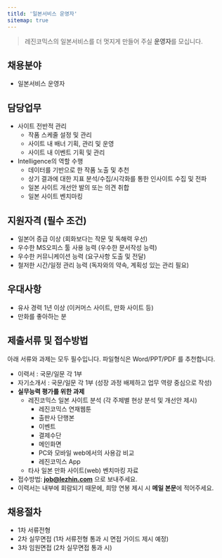 ```yaml
---
titld: '일본서비스 운영자'
sitemap: true
---
```

> 레진코믹스의 일본서비스를 더 멋지게 만들어 주실 **운영자**를 모십니다.  	

## 채용분야 

- 일본서비스 운영자 

## 담당업무

- 사이트 전반적 관리
  - 작품 스케줄 설정 및 관리
  - 사이트 내 배너 기획, 관리 및 운영 
  - 사이트 내 이벤트 기획 및 관리 
- Intelligence의 역할 수행
  - 데이터를 기반으로 한 작품 노출 및 추천
  - 상기 결과에 대한 지표 분석/수집/시각화를 통한 인사이트 수집 및 전파
  - 일본 사이트 개선안 발의 또는 의견 취합
  - 일본 사이트 벤치마킹

## 지원자격 (필수 조건)

- 일본어 증급 이상 (회화보다는 작문 및 독해력 우선)
- 우수한 MS오피스 툴 사용 능력 (우수한 문서작성 능력)
- 우수한 커뮤니케이션 능력 (요구사항 도출 및 전달)
- 철저한 시간/일정 관리 능력 (독자와의 약속, 계획성 있는 관리 필요)

## 우대사항

- 유사 경력 1년 이상 (이커머스 사이트, 만화 사이트 등)
- 만화를 좋아하는 분

## 제출서류 및 접수방법

아래 서류와 과제는 모두 필수입니다. 파일형식은 Word/PPT/PDF 를 추천합니다.

- 이력서 : 국문/일문 각 1부
- 자기소개서 : 국문/일문 각 1부 (성장 과정 배제하고 업무 역량 중심으로 작성)
- **실무능력 평가를 위한 과제**
  - 레진코믹스 일본 사이트 분석 (각 주제별 현상 분석 및 개선안 제시)
    - 레진코믹스 연재웹툰
    - 출판사 단행본
    - 이벤트 
    - 결제수단
    - 메인화면
    - PC와 모바일 web에서의 사용감 비교 
    - 레진코믹스 App
  - 타사 일본 만화 사이트(web) 벤치마킹 자료 
- 접수방법: **job@lezhin.com** 으로 보내주세요.
- 이력서는 내부에 회람되기 때문에, 희망 연봉 제시 시 **메일 본문**에 적어주세요.

## 채용절차 

- 1차 서류전형
- 2차 실무면접 (1차 서류전형 통과 시 면접 가이드 제시 예정)
- 3차 임원면접 (2차 실무면접 통과 시)
